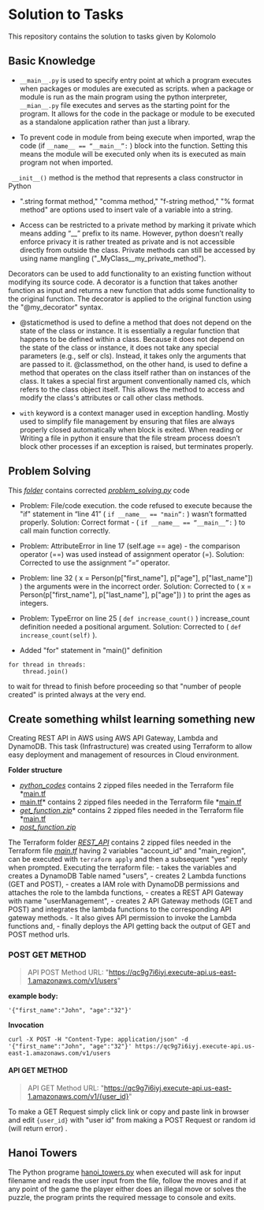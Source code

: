 # Solution to Tasks
This repository contains the solution to tasks given by Kolomolo

## Basic Knowledge
* `__main__.py` is used to specify entry point at which a program executes when packages or modules are executed as scripts. when a package or module is run as the main program using the python interpreter, `__mian__.py` file executes and serves as the starting point for the program. It allows for the code in the package or module to be executed as a standalone application rather than just a library.

* To prevent code in module from being execute when imported, wrap the code (if `__name__ == “__main__”:` ) block into the function. Setting this means the module will be executed only when its is executed as main program not when imported.

` __init__()` method is the method that represents a class constructor in Python

* ".string format method," "comma method," "f-string method," "% format method" are options used to insert vale of a variable into a string.

* Access can be restricted to a private method by marking it private which means adding “__” prefix to its name. However, python doesn’t really enforce privacy it is rather treated as private and is not accessible directly from outside the class. Private methods can still be accessed by using name mangling ("_MyClass__my_private_method").

Decorators can be used to add functionality to an existing function without modifying its source code. A decorator is a function that takes another function as input and returns a new function that adds some functionality to the original function. The decorator is applied to the original function using the "@my_decorator" syntax.

* @staticmethod is used to define a method that does not depend on the state of the class or instance. It is essentially a regular function that happens to be defined within a class. Because it does not depend on the state of the class or instance, it does not take any special parameters (e.g., self or cls). Instead, it takes only the arguments that are passed to it.
@classmethod, on the other hand, is used to define a method that operates on the class itself rather than on instances of the class. It takes a special first argument conventionally named cls, which refers to the class object itself. This allows the method to access and modify the class's attributes or call other class methods.

* `with` keyword is a context manager used in exception handling. Mostly used to simplify file management by ensuring that files are always properly closed automatically when block is exited. When reading or Writing a file in python it ensure that the file stream process doesn’t block other processes if an exception is raised, but terminates properly.



## Problem Solving
This *[folder](https://github.com/WinnerOlapade/KOLOMOLO_TASK/tree/master/problem_solving/)* contains corrected *[problem_solving.py](https://github.com/WinnerOlapade/KOLOMOLO_TASK/tree/master/problem_solving/problem_solving.py)* code
* Problem: File/code execution. the code refused to execute because the "if" statement in “line 41” ( `if __name__ == "main”:` ) wasn’t formatted properly.
  Solution: Correct format - ( `if __name__ == “__main__”:` ) to call main function correctly.

* Problem: AttributeError in line 17 (self.age == age) - the comparison operator (==) was used instead of assignment operator (=).
  Solution: Corrected to use the assignment “=“ operator.

* Problem: line 32 ( x = Person(p["first_name"], p["age"], p["last_name"]) ) the arguments were in the incorrect order. 
  Solution: Corrected to ( x = Person(p["first_name"], p["last_name"], p["age"]) ) to print the ages as integers.

* Problem: TypeError on line 25 ( `def increase_count()` ) increase_count definition needed a positional argument.
  Solution: Corrected to ( `def increase_count(self)` ).

* Added "for" statement in "main()" definition  
```
for thread in threads:
    thread.join()
``` 
to wait for thread to finish before proceeding so that "number of people created" is printed always at the very end.



## Create something whilst learning something new
Creating REST API in AWS using AWS API Gateway, Lambda and DynamoDB. This task (Infrastructure) was created using Terraform to allow easy deployment and management of resources in Cloud environment.

**Folder structure**
- *[python_codes](https://github.com/WinnerOlapade/KOLOMOLO_TASK/tree/master/rest_api/)* contains 2 zipped files needed in the Terraform file *[main.tf](https://github.com/WinnerOlapade/KOLOMOLO_TASK/tree/master/rest_api/python_codes/)
- [main.tf](https://github.com/WinnerOlapade/KOLOMOLO_TASK/tree/master/rest_api/)* contains 2 zipped files needed in the Terraform file *[main.tf](https://github.com/WinnerOlapade/KOLOMOLO_TASK/tree/master/rest_api/main.tf)
- *[get_function.zip](https://github.com/WinnerOlapade/KOLOMOLO_TASK/tree/master/rest_api/)** contains 2 zipped files needed in the Terraform file *[main.tf](https://github.com/WinnerOlapade/KOLOMOLO_TASK/tree/master/rest_api/get_function.zip)
- *[post_function.zip](post_function.zip)*

The Terraform folder *[REST_API](https://github.com/WinnerOlapade/KOLOMOLO_TASK/tree/master/rest_api/)* contains 2 zipped files needed in the Terraform file *[main.tf](https://github.com/WinnerOlapade/KOLOMOLO_TASK/tree/master/rest_api/main.tf)* having 2 variables "account_id" and "main_region", can be executed with `terraform apply` and then a subsequent "yes" reply when prompted.
    Executing the terraform file:
    - takes the variables and creates a DynamoDB Table named "users",
    - creates 2 Lambda functions (GET and POST), 
    - creates a IAM role with DynamoDB permissions and attaches the role to the lambda functions, 
    - creates a REST API Gateway with name "userManagement",
    - creates 2 API Gateway methods (GET and POST) and integrates the lambda functions to the corresponding API gateway methods. 
    - It also gives API permission to invoke the Lambda functions and, 
    - finally deploys the API getting back the output of GET and POST method urls.


### POST GET METHOD
> API POST Method URL: "https://qc9g7i6iyj.execute-api.us-east-1.amazonaws.com/v1/users"


**example body:**
```
'{"first_name":"John", "age":"32"}'
```

**Invocation**
```
curl -X POST -H "Content-Type: application/json" -d '{"first_name":"John", "age":"32"}' https://qc9g7i6iyj.execute-api.us-east-1.amazonaws.com/v1/users
```


#### API GET METHOD
> API GET Method URL: "https://qc9g7i6iyj.execute-api.us-east-1.amazonaws.com/v1/{user_id}"

To make a GET Request simply click link or copy and paste link in browser and edit 
`{user_id}` with "user id" from making a POST Request or random id (will return error) .



## Hanoi Towers
The Python programe [hanoi_towers.py](https://github.com/WinnerOlapade/KOLOMOLO_TASK/tree/master/programming_task/hanoi_towers.py) when executed will ask for input filename and reads the user input from the file, follow the moves and if at any point of the game the player either does an illegal move or solves the puzzle, the program prints the required message to console and exits.
